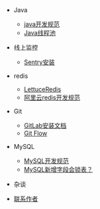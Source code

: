 - Java
  - [java开发规范](standard/java-standard.md)
  - [Java线程池](java/线程池扫盲.md)

- 线上监控
  - [Sentry安装](software/sentry安装.md)
  
- redis
  - [LettuceRedis](code/LettuceRedis.md)
  - [阿里云redis开发规范](standard/ali-redis-standard.md)

- Git
  - [GitLab安装文档](git/gitlab安装文档.md)
  - [Git Flow](git/git-flow.md)
  
- MySQL
  - [MySQL开发规范](standard/MySQL-standard.md)
  - [MySQL新增字段会锁表？](mysql/MySQL_1.md)

- 杂谈

- [联系作者](contactme.md)
